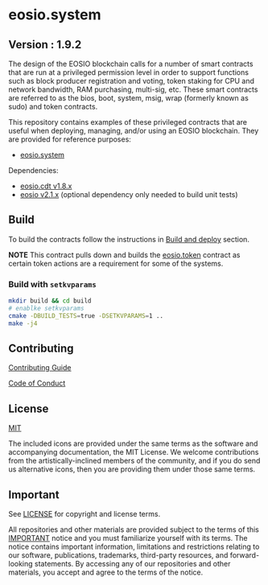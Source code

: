 # eosio.system

## Version : 1.9.2

The design of the EOSIO blockchain calls for a number of smart contracts that are run at a privileged permission level in order to support functions such as block producer registration and voting, token staking for CPU and network bandwidth, RAM purchasing, multi-sig, etc.  These smart contracts are referred to as the bios, boot, system, msig, wrap (formerly known as sudo) and token contracts.

This repository contains examples of these privileged contracts that are useful when deploying, managing, and/or using an EOSIO blockchain.  They are provided for reference purposes:

   * [eosio.system](./contracts/eosio.system)

Dependencies:
* [eosio.cdt v1.8.x](https://github.com/EOSIO/eosio.cdt/releases/tag/v1.8.0-rc1)
* [eosio v2.1.x](https://github.com/EOSIO/eos/releases/tag/v2.1.0-rc2) (optional dependency only needed to build unit tests)

## Build

To build the contracts follow the instructions in [Build and deploy](https://developers.eos.io/manuals/eosio.contracts/latest/build-and-deploy) section.

**NOTE** This contract pulls down and builds the [eosio.token](https://github.com/eosio/eosio.token) contract as certain token actions are a requirement for some of the systems.

### Build with `setkvparams`
```sh
mkdir build && cd build
# enablke setkvparams
cmake -DBUILD_TESTS=true -DSETKVPARAMS=1 ..
make -j4
```

## Contributing

[Contributing Guide](./CONTRIBUTING.md)

[Code of Conduct](./CONTRIBUTING.md#conduct)

## License

[MIT](./LICENSE)

The included icons are provided under the same terms as the software and accompanying documentation, the MIT License.  We welcome contributions from the artistically-inclined members of the community, and if you do send us alternative icons, then you are providing them under those same terms.

## Important

See [LICENSE](./LICENSE) for copyright and license terms.

All repositories and other materials are provided subject to the terms of this [IMPORTANT](./IMPORTANT.md) notice and you must familiarize yourself with its terms.  The notice contains important information, limitations and restrictions relating to our software, publications, trademarks, third-party resources, and forward-looking statements.  By accessing any of our repositories and other materials, you accept and agree to the terms of the notice.
